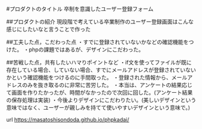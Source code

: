 #プロダクトのタイトル
卒制を意識したユーザー登録フォーム

##プロダクトの紹介
現段階で考えている卒業制作のユーザー登録画面はこんな感じにしたいなと言うことで作った

##工夫した点，こだわった点
・すでに登録されていないかなどの確認機能をつけた。 ・phpの課題ではあるが、デザインにこだわった。

##苦戦した点，共有したいハマりポイントなど
・if文を使ってファイルが既に存在している場合、していない場合、すでにメールアドレスが登録されていないかという確認機能をつけるのに手間取った。 
・登録された情報から、メールアドレスのみを抜き取るのに非常に苦労した。 ・本当は、アンケートの結果応じて画面を作りたかったが、時間がなかったので次回に回した。(アンケート結果の保存処理は実装) 
・今後よりデザインにこだわりたい。(美しいデザインという意味ではなく、ユーザーが親しみを持てて使いやすいデザインという意味で。)

url
https://masatoshisondoda.github.io/phpkadai/
